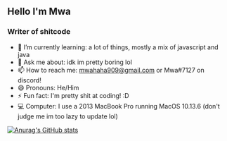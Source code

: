 ## Hello I'm Mwa
### Writer of shitcode


- 🌱 I’m currently learning: a lot of things, mostly a mix of javascript and java
- 💬 Ask me about: idk im pretty boring lol
- 📫 How to reach me: [mwahaha909@gmail.com](mailto:mwahaha909@gmail.com) or Mwa#7127 on discord!
- 😄 Pronouns: He/Him 
- ⚡ Fun fact: I'm pretty shit at coding! :D
- 💻 Computer: I use a 2013 MacBook Pro running MacOS 10.13.6 (don't judge me im too lazy to update lol)

[![Anurag's GitHub stats](https://github-readme-stats.vercel.app/api?username=mwahaha9&?theme=cobalt)](https://github.com/anuraghazra/github-readme-stats)
